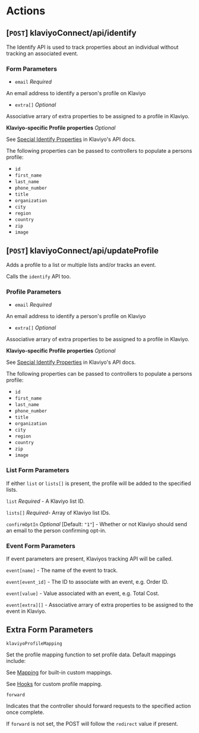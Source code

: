 # Actions

## [`POST`] klaviyoConnect/api/identify

The Identify API is used to track properties about an individual without tracking an associated event.

### Form Parameters

- `email` _Required_

An email address to identify a person's profile on Klaviyo

- `extra[]` _Optional_

Associative arrary of extra properties to be assigned to a profile in Klaviyo.

**Klaviyo-specific Profile properties** _Optional_

See [Special Identify Properties](https://www.klaviyo.com/docs/http-api) in Klaviyo's API docs.

The following properties can be passed to controllers to populate a persons profile:

- `id`
- `first_name`
- `last_name`
- `phone_number`
- `title`
- `organization`
- `city`
- `region`
- `country`
- `zip`
- `image`

## [`POST`] klaviyoConnect/api/updateProfile

Adds a profile to a list or multiple lists and/or tracks an event.

Calls the `identify` API too.

### Profile Parameters

- `email` _Required_

An email address to identify a person's profile on Klaviyo

- `extra[]` _Optional_

Associative arrary of extra properties to be assigned to a profile in Klaviyo.

**Klaviyo-specific Profile properties** _Optional_

See [Special Identify Properties](https://www.klaviyo.com/docs/http-api) in Klaviyo's API docs.

The following properties can be passed to controllers to populate a persons profile:

- `id`
- `first_name`
- `last_name`
- `phone_number`
- `title`
- `organization`
- `city`
- `region`
- `country`
- `zip`
- `image`

### List Form Parameters

If either `list` or `lists[]` is present, the profile will be added to the specified lists.

`list` _Required_ - A Klaviyo list ID.

`lists[]` _Required_- Array of Klaviyo list IDs.

`confirmOptIn` _Optional_ [Default: `"1"`] - Whether or not Klaviyo should send an email to the person confirming opt-in.

### Event Form Parameters

If event parameters are present, Klaviyos tracking API will be called.

`event[name]` - The name of the event to track.

`event[event_id]` - The ID to associate with an event, e.g. Order ID.

`event[value]` - Value associated with an event, e.g. Total Cost.

`event[extra][]` - Associative arrary of extra properties to be assigned to the event in Klaviyo.

## Extra Form Parameters

`klaviyoProfileMapping`

Set the profile mapping function to set profile data. Default mappings include:

See [Mapping](Mapping.md) for built-in custom mappings.

See [Hooks](Hooks.md) for custom profile mapping.

`forward`

Indicates that the controller should forward requests to the specified action once complete.

If `forward` is not set, the POST will follow the `redirect` value if present.
